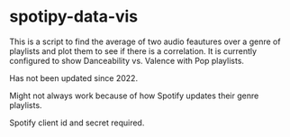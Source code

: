 # spotipy-data-vis
This is a script to find the average of two audio feautures over a genre of playlists and plot them to see if there is a correlation.
It is currently configured to show Danceability vs. Valence with Pop playlists.

Has not been updated since 2022.

Might not always work because of how Spotify updates their genre playlists.

Spotify client id and secret required.
